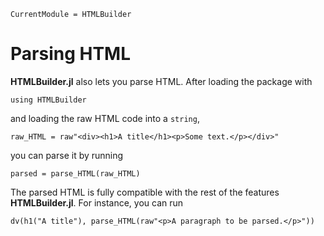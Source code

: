 ```@meta
CurrentModule = HTMLBuilder
```

# Parsing HTML

**HTMLBuilder.jl** also lets you parse HTML. After loading the package with
```@repl 1
using HTMLBuilder
```
and loading the raw HTML code into a `string`,
```@repl 1
raw_HTML = raw"<div><h1>A title</h1><p>Some text.</p></div>"
```
you can parse it by running
```@repl 1
parsed = parse_HTML(raw_HTML)
```

The parsed HTML is fully compatible with the rest of the features **HTMLBuilder.jl**. For instance, you can run
```@repl 1
dv(h1("A title"), parse_HTML(raw"<p>A paragraph to be parsed.</p>"))
```
